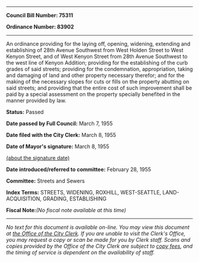 

********

**Council Bill Number: 75311**
   
**Ordinance Number: 83902**
********

 An ordinance providing for the laying off, opening, widening, extending and establishing of 28th Avenue Southwest from West Holden Street to West Kenyon Street, and of West Kenyon Street from 28th Avenue Southwest to the west line of Kenyon Addition; providing for the establishing of the curb grades of said streets; providing for the condemnation, appropriation, taking and damaging of land and other property necessary therefor; and for the making of the necessary slopes for cuts or fills on the property abutting on said streets; and providing that the entire cost of such improvement shall be paid by a special assessment on the property specially benefited in the manner provided by law.

**Status:** Passed
   
**Date passed by Full Council:** March 7, 1955
   
**Date filed with the City Clerk:** March 8, 1955
   
**Date of Mayor's signature:** March 8, 1955
   
[(about the signature date)](/~public/approvaldate.htm)
   
   
   
**Date introduced/referred to committee:** February 28, 1955
   
**Committee:** Streets and Sewers
   
   
**Index Terms:** STREETS, WIDENING, ROXHILL, WEST-SEATTLE, LAND-ACQUISITION, GRADING, ESTABLISHING

**Fiscal Note:**_(No fiscal note available at this time)_
********

_No text for this document is available on-line. You may view this document at [the Office of the City Clerk](http://www.seattle.gov/leg/clerk/contactUs.htm). If you are unable to visit the Clerk's Office, you may request a copy or scan be made for you by Clerk staff. Scans and copies provided by the Office of the City Clerk are subject to [copy fees](http://clerk.seattle.gov/~public/clerkfees.htm), and the timing of service is dependent on the availability of staff._

